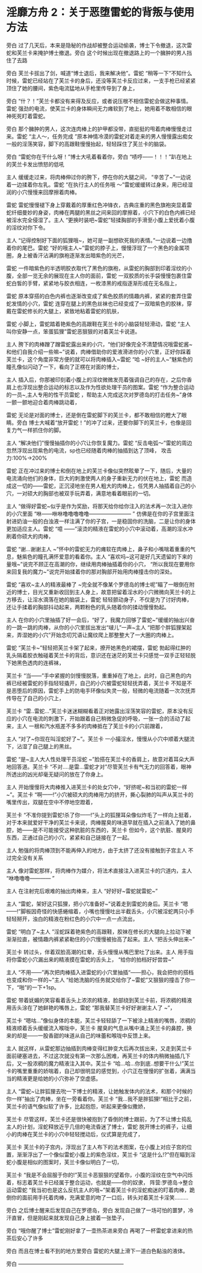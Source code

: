 # 淫靡方舟 2：关于恶堕雷蛇的背叛与使用方法

旁白
过了几天后，本来是隐秘的作战却被整合运动偷袭，博士下令撤退，这次雷蛇和芙兰卡来掩护博士撤退。旁白
这个时候出现在撤退路上的一个臃肿的男人挡住了去路

旁白
芙兰卡拔出了剑，喊道“博士退后，我来解决他”。雷蛇
“稍等一下”不知什么时候，雷蛇已经站在了芙兰卡的身后，还没等芙兰卡反应过来，一支手枪已经紧紧顶住了她的腰间，紫色电流猛地从手枪里传导到了身上，

旁白
“什？！”芙兰卡都没有来得及反应，或者说压根不相信雷蛇会做这种事情。雷蛇
强劲的电流，使芙兰卡的身体瞬间无力瘫软到了地上，她用着不敢相信的眼神死死盯着雷蛇。

旁白
那个臃肿的男人，这次连肉棒上的护甲都没带，直挺挺的甩着肉棒慢慢走过来。雷蛇
“主人～，任务完成 ”原本神情冷漠的雷蛇对着走来的男人慢慢露出痴女一般的淫荡笑容，脚下的高跟鞋慢慢抬起，轻轻踩住了芙兰卡的脑袋。

旁白
“雷蛇你在干什么呀！”博士大吼着看着你，旁白
“啧哼——！！！”趴在地上的芙兰卡发出愤怒的低吼

主人
缓缓走过来，将肉棒伸过你的胯下，停在你的大腿之间，
“辛苦了~”一边说着一边揉着你左乳。雷蛇
“在执行主人的任务哦 ～”雷蛇缓缓转过身来，用已经湿润的小穴慢慢来回摩擦着肉棒。

雷蛇
雷蛇慢慢褪下身上穿戴着的厚重红色冲锋衣，古典庄重的黑色旗袍突显着雷蛇纤细曼妙的身姿，肉棒在两腿的黑丝之间来回的摩擦着，小穴下的白色内裤已经被淫水完全侵湿了。主人
“更换时装吧~雷蛇”轻揉胸部的手滑至小腹上爱抚着小腹的淫纹对你下令。

主人
“记得控制好下面的狐狸哦~，她可是一副想砍死我的表情。”一边说着一边撸着你的尾巴。雷蛇
“好的哦主人~”雷蛇的脖子上，慢慢浮现了一个黑色的金属项圈，身上被香汗沾满的旗袍逐渐发出暗紫色的光芒，

雷蛇
一件暗紫色的半透明胶衣取代了黑色的旗袍，从雷蛇的胸部到印着淫纹的小腹，全部一览无余的展现在主人你的面前，雷蛇
一双胶质的长手袋慢慢包裹住雷蛇白皙的手臂，紧紧地与胶衣相连，一枚漆黑的戒指逐渐形成在无名指上，

雷蛇
原本穿搭的白色内裤也逐渐改变成了紫色胶质的情趣内裤，紧紧的套弄住雷蛇发情的小穴，雷蛇
连穿在腿上的黑色丝袜也已经变成了一双暗紫色的胶袜，穿戴在雷蛇修长的大腿上，紧致地粘着雷蛇的肌肤，

雷蛇
小脚上，雷蛇踏着艳紫色的高跟鞋在芙兰卡的小脑袋轻轻滑动，雷蛇
“主人叫你安静一点，笨蛋狐狸”雷蛇恶狠狠的对着芙兰卡说道。

主人
胯下的肉棒蹭了蹭雷蛇露出来的小穴，“他们好像完全不清楚情况哦雷蛇酱~和他们自我介绍一些嘛~”说着，肉棒借助你的爱液滑进你的小穴里，正好你踩着芙兰卡，这个角度非常方便的就可以将肉棒插入~雷蛇
“哈 ~好的主人~”魅紫色的瞳孔像似闪动了一下，看向了正楞在对面的博士，

主人
插入后，你那被印刻着小腹上的淫纹微微发亮着强调自己的存在，之后你香肩上也浮现出整合运动的标志以及作为性欲处理干员的图案。雷蛇
“作为整合运动的一员~,主人专用的性干员雷蛇 ，帮助主人完成这次对罗德岛的打击任务~”身体一颤一颤地迎合着肉棒跳动着，

雷蛇
无论是对面的博士，还是倒在雷蛇脚下的芙兰卡，都不敢相信的瞪大了眼睛。旁白
博士大喊着“放开雷蛇！”的冲了过来，还要你脚下的芙兰卡，也像是回复力气一样抓住你的脚。

主人
“解决他们”慢慢抽插你的小穴让你恢复魔力。雷蛇
“反击电弧～”雷蛇的周边忽然浮现出现紫色的电流，sp也已经随着肉棒的抽插到达了顶峰，
攻击力:100%→200%

雷蛇
正在冲过来的博士和倒在地上的芙兰卡像似突然眩晕了一下，随后，大量的电流涌向他们的身体，巨大的刺激使两人的身子重新无力的伏在地上，雷蛇
而造成这一切的——雷蛇，正沉浸地坐在男人粗大的肉棒上，任凭男人抽插着自己的小穴，一对硕大的胸部也被双手玩弄着，满意地看着眼前的一切。

主人
“做得好雷蛇~似乎是作为奖励，将那天给你给你注入的法术再一次注入进你的小穴里面
“咻——咻咻噜噜噜噜噜———————— ”
仿佛是在你的子宫里面注射进奶油一般的白浊液一样注满了你的子宫，一是稳固你的洗脑，二是让你的身体更加适应主人。雷蛇
“噫 ——”滚烫的精液在雷蛇的小穴中滚动着，高潮的淫水冲刷着你硕大的肉棒，

雷蛇
“谢…谢谢主人 ~”怀中的雷蛇无力的瘫软在肉棒上，鼻子和小嘴喘着重重的气息，魅紫色的瞳孔满怀爱意的看着你。主人
“喜欢吗~这可是好几天遗留的下来的量哦~”说完不顾正在高潮的你，继续用肉棒抽插着你的小穴，
“所以我现在要用你来回复我的魔力~”说完开始揉着你的那对胸部开始用肉棒撞击你的深处。

雷蛇
“喜欢~主人的精液最棒了 ~完全就不像某个罗德岛的博士呢️”瞄了一眼倒在附近的博士，目光又重新收回到主人身上，故意把留着淫水的小穴微微向芙兰卡的上方移去，让淫水滴落在她的脑袋上，雷蛇
轻轻颤动身子，不仅是为了讨好肉棒，还让手揉着的胸部抖动起来，两颗粉色的乳头随着你的揉动慢慢勃起。

主人
在你的小穴里抽插了好一会后，“好了，我魔力回够了雷蛇~”缓缓的抽出兴奋的一跳一跳的肉棒，从你的小穴里拔出发出“啵儿”一声~主人
“把那个胖狐狸架起来，弄湿她的小穴”开始念叨咒语让魔纹爬上那整整大了一大圈的肉棒上。

雷蛇
“芙兰卡~”轻轻把芙兰卡架了起来，撩开她黑色的裙摆，雷蛇
勃起得红肿的乳头隔着胶衣触碰着芙兰卡的背后，意识还在迷茫的芙兰卡只感觉一双手正轻轻脱下她黑色透肉的连裤袜，

芙兰卡
“当——”手中紧握的剑慢慢脱落，重重掉在了地上，此时，自己黑色的内裤已经被雷蛇的手指轻轻撬开，自己的小穴被雷蛇轻轻抚弄着，芙兰卡
不知是不是恶堕后的原因，雷蛇手上的防电手环像似失灵一般，轻微的电流随着一次次抚弄传导在了自己的小穴上，

芙兰卡
“雷..雷蛇…”芙兰卡迷迷糊糊看着正对她露出淫荡笑容的雷蛇，原本没有反应的小穴在电流的刺激下，开始跟着自己稍微急促的呼吸，一张一合的活动了起来，主人
一根和汽水瓶差不多多的肉棒抵在了芙兰卡的小穴前蹭着，

主人
“对了~你现在叫淫蛇好了~”。芙兰卡
一小撮淫水，慢慢从小穴中顺着大腿流下，沾湿了自己腿上的黑丝。

雷蛇
“是~主人大人性处理干员淫蛇 ~”脸搭在芙兰卡的香肩上，故意对着耳朵大声地回答道。芙兰卡
“不对….是雷…雷蛇才对”尽管芙兰卡有气无力的回答着，眼神所透出的凶光却毫无疑问的放在了你身上。

主人
开始慢慢将大肉棒推入进芙兰卡的处女穴中，“好挤呢~和当初的雷蛇一样~”。芙兰卡
“啊——!”小穴被硕大的肉棒用力的挤开，撕心裂肺的叫声从芙兰卡的嘴里传出，双腿在空中不停地空蹬着，

芙兰卡
“不准你提到雷蛇!杀了你——!”头上的狐狸耳朵像似炸毛了一样向上挺着，对于本来就爱好干净的芙兰卡来说，肉棒腥臭的味道早就在插入之前涌入了她的鼻腔，她——是不可能接受这种肮脏的东西的，芙兰卡
但如今，这个肮脏、腥臭的东西，正通过自己的小穴，紧紧和自己链接在了一起。

主人
勉强的将肉棒顶到不能再伸入的地方，由于太挤了还没有接触到子宫主人
不过完全没有关系

主人
像对雷蛇那样，将肉棒作为媒介，将法术直接注入进芙兰卡的穴道内，主人
“咻噜噜噜———— ”

主人
在注射完后艰难的抽出肉棒来，主人
“好好好~雷蛇就雷蛇~”

主人
“雷蛇，架好这只狐狸，把小穴准备好~”说着走到雷蛇的身后。芙兰卡
“嗯——!”脚板因奇怪的快感蜷缩着，小嘴也慢慢吐出半截舌头，小穴被淫蛇两只小手轻轻掰开，浊白的精液在粉红色的小穴中一点一点流出，

雷蛇
“明白了~主人 ”淫蛇踩着艳紫色的高跟鞋，胶袜在修长的大腿向上拉动下被渐渐拉直，被情趣内裤紧紧勒住的小穴慢慢被抬高了起来。主人
“把舌头伸出来~”

芙兰卡
转过头，伴着双脸高潮的红晕，舌头慢慢从嘴巴里吐了出来。主人
用手指将你雷蛇小穴漏出来的精液摸在雷蛇的舌头上，
“给你的拍档好好尝尝~”

主人
“不用——”再次把肉棒插入进雷蛇的小穴里抽插“——担心，我会把你的搭档也变成和你一样的~”主人
“给她洗脑的任务就交给你了~雷蛇”又狠狠的撞击了你一下，“啪”的一下+1sp。

雷蛇
带着妩媚的笑容看着舌头上浓浓的精液，脸部绕到芙兰卡前，将浓稠的精液用舌头涂在了她鲜艳的嘴唇上，雷蛇
“那我替芙兰卡好好谢谢主人了 ~”，

芙兰卡
“嗯咕…”像似身体的本能，芙兰卡轻轻舔了一下被涂上精液的嘴唇，浓稠的精液顺着舌头缓缓流入喉咙中，芙兰卡
腥臭的气息从嘴中涌上芙兰卡的鼻腔，换来的却是——一股香甜的味道从自己的味蕾和喉咙中反馈上来。

主人
就这样，从雷蛇那边抽插到肉棒变得红肿变大后再次拔出来，又走到芙兰卡面前硬塞进去，不过这次就没有第一次那么困难，再芙兰卡的体内稍微抽插几下后，又一股浓稠的魔力精液注入其中。芙兰卡
“哈…哈…你到底..想要干什么!”芙兰卡的嘴里重重的娇喘着，自己却很明显的感觉到，小穴正在慢慢的扩张着，满满当当的精液更是给她的小穴弥补了空虚感。

主人
“雷蛇~让胖狐狸去吮一下博士的精液，让她触发体内的法术，和那个时候的你一样”抽出了肉棒，坐在一旁看着你。芙兰卡
“我…我不是胖狐狸!”相比于之前，芙兰卡的语气像似软了许多，比起抱怨，听起来更像似撒娇，

芙兰卡
尽管这样，芙兰卡还是很快被抱到了昏倒的博士跟前，为了不让博士捣乱主人的计划，淫蛇释放近乎几倍的电流昏迷了博士，雷蛇
脱开博士的裤子，让细小的肉棒在芙兰卡的小穴中轻轻搅动后，仪式算是完成了，

芙兰卡
芙兰卡的子宫内，浮现出了主人布下的法术图案，在小腹上对应子宫的位置，渐渐浮出了一个像似雷蛇小腹上的紫色淫纹，芙兰卡
“这是什么!?”但在瞄到淫蛇小腹是相似的图案时，芙兰卡像似明白了一切，

芙兰卡
“我是不会屈服于你的!”芙兰卡恶狠狠的望着你，小腹的淫纹在空气中闪烁着，标志着芙兰卡已经属于整合运动，也就是——你的奴隶，
阵营:罗德岛→整合运动雷蛇
“我当初也是这么反抗主人的哦~”架着芙兰卡的淫蛇痴迷的盯着肉棒，跪倒你的面前用手托着肉棒，充满爱意的吻了一口后，转头对着芙兰卡淫笑………

旁白
之后博士醒来后发现自己在罗德岛，旁白
发现自己做了一场可怕的噩梦，冷汗直冒，但是刚起来就发现自己身上披着一张垫子，

旁白
“哦你醒了博士”雷蛇刚好拿了一壶热茶进来旁白
再喝了一杯雷蛇拿进来的热茶后安心了许多

旁白
而且在博士看不到的地方里旁白
雷蛇的大腿上滑下一道白色黏浊的液体。

旁白
————————————————————